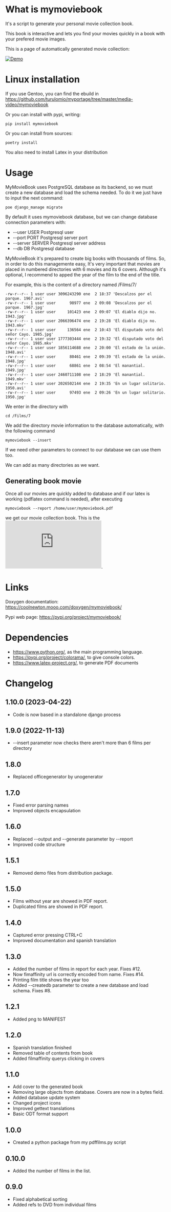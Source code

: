 What is mymoviebook
===================
It's a script to generate your personal movie collection book. 

This book is interactive and lets you find your movies quickly in a book with your prefered movie images.

This is a page of automatically generated movie collection:

[![Demo](https://raw.githubusercontent.com/Turulomio/mymoviebook/master/doc/demo.jpg)](https://raw.githubusercontent.com/Turulomio/mymoviebook/master/doc/demo.pdf)

Linux installation
==================

If you use Gentoo, you can find the ebuild in https://github.com/turulomio/myportage/tree/master/media-video/mymoviebook

Or you can install with pypi, writing:

`pip install mymoviebook`

Or you can install from sources:

`poetry install`

You also need to install Latex in your distribution


Usage
=====

MyMovieBook uses PostgreSQL database as its backend, so we must create a new database and load the schema needed. To do it we just have to input the next command:

`poe django_manage migrate`

By default it uses mymoviebook database, but we can change database connection parameters with:
*  --user USER         Postgresql user
*  --port PORT         Postgresql server port
*  --server SERVER     Postgresql server address
*  --db DB             Postgresql database

MyMovieBook it's prepared to create big books with thousands of films. So, in order to do this managemente easy, It's very important that movies are placed in numbered directories with 6 movies and its 6 covers. Although it's optional, I recommend to apped the year of the film to the end of the title.

For example, this is the content of a directory named /Films/7/

    -rw-r--r-- 1 user user 3096243290 ene  2 18:37 'Descalzos por el parque. 1967.avi' 
    -rw-r--r-- 1 user user      98977 ene  2 09:08 'Descalzos por el parque. 1967.jpg'
    -rw-r--r-- 1 user user     101423 ene  2 09:07 'El diablo dijo no. 1943.jpg'
    -rw-r--r-- 1 user user 2066396474 ene  2 19:28 'El diablo dijo no. 1943.mkv'
    -rw-r--r-- 1 user user     136564 ene  2 10:43 'El disputado voto del señor Cayo. 1985.jpg'
    -rw-r--r-- 1 user user 1777303444 ene  2 19:32 'El disputado voto del señor Cayo. 1985.mkv'
    -rw-r--r-- 1 user user 1856114688 ene  2 20:00 'El estado de la unión. 1948.avi'
    -rw-r--r-- 1 user user      80461 ene  2 09:39 'El estado de la unión. 1948.jpg'
    -rw-r--r-- 1 user user      68861 ene  2 08:54 'El manantial. 1949.jpg'
    -rw-r--r-- 1 user user 2460711108 ene  2 18:29 'El manantial. 1949.mkv'
    -rw-r--r-- 1 user user 2026502144 ene  2 19:35 'En un lugar solitario. 1950.avi'
    -rw-r--r-- 1 user user      97493 ene  2 09:26 'En un lugar solitario. 1950.jpg'

We enter in the directory with

`cd /Films/7`

We add the directory movie information to the database automatically, with the following command

`mymoviebook --insert`

If we need other parameters to connect to our database we can use them too.

We can add as many directories as we want.

Generating book movie
---------------------

Once all our movies are quickly added to database and if our latex is working (pdflatex command is needed), after executing

`mymoviebook --report /home/user/mymoviebook.pdf`

we get our movie collection book. This is the ![demo movie book](https://raw.githubusercontent.com/Turulomio/mymoviebook/master/doc/demo.pdf).


Links
=====

Doxygen documentation:
    https://coolnewton.mooo.com/doxygen/mymoviebook/

Pypi web page:
    https://pypi.org/project/mymoviebook/

Dependencies
============
* https://www.python.org/, as the main programming language.
* https://pypi.org/project/colorama/, to give console colors.
* https://www.latex-project.org/, to generate PDF documents

Changelog
=========
1.10.0 (2023-04-22)
-------------------
- Code is now based in a standalone django process

1.9.0 (2022-11-13)
------------------
-  --insert parameter now checks there aren't more than 6 films per directory

1.8.0
-----
- Replaced officegenerator by unogenerator

1.7.0
-----
- Fixed error parsing names
- Improved objects encapsulation

1.6.0
-----
- Replaced --output and --generate parameter by --report
- Improved code structure

1.5.1
-----
- Removed demo files from distribution package.

1.5.0
-----
- Films without year are showed in PDF report.
- Duplicated films are showed in PDF report.

1.4.0
-----
- Captured error pressing CTRL+C
- Improved documentation and spanish translation

1.3.0
-----
- Added the number of films in report for each year. Fixes #12.
- Now fimaffinity url is correctly encoded from name. Fixes #14.
- Printing film title shows the year too
- Added --createdb parameter to create a new database and load schema. Fixes #8.

1.2.1
-----
- Added png to MANIFEST

1.2.0
-----
- Spanish translation finished
- Removed table of contents from book
- Added filmaffinity querys clicking in covers

1.1.0
-----
- Add cover to the generated book
- Removing large objects from database. Covers are now in a bytes field.
- Added database update system
- Changed project icons
- Improved gettext translations
- Basic ODT format support

1.0.0
-----
- Created a python package from my pdffilms.py script


0.10.0
------
- Added the number of films in the list.

0.9.0
-----
- Fixed alphabetical sorting
- Added refs to DVD from individual films
